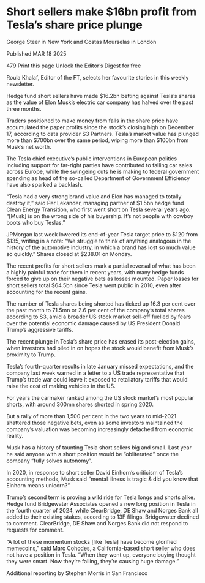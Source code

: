 # Short sellers make $16bn profit from Tesla’s share price plunge

George Steer in New York and Costas Mourselas in London

Published
MAR 18 2025

479
Print this page
Unlock the Editor’s Digest for free

Roula Khalaf, Editor of the FT, selects her favourite stories in this weekly newsletter.

Hedge fund short sellers have made $16.2bn betting against Tesla’s shares as the value of Elon Musk’s electric car company has halved over the past three months.

Traders positioned to make money from falls in the share price have accumulated the paper profits since the stock’s closing high on December 17, according to data provider S3 Partners. Tesla’s market value has plunged more than $700bn over the same period, wiping more than $100bn from Musk’s net worth. 

The Tesla chief executive’s public interventions in European politics including support for far-right parties have contributed to falling car sales across Europe, while the swingeing cuts he is making to federal government spending as head of the so-called Department of Government Efficiency have also sparked a backlash.

“Tesla had a very strong brand value and Elon has managed to totally destroy it,” said Per Lekander, managing partner of $1.5bn hedge fund Clean Energy Transition, who first went short on Tesla several years ago. “[Musk] is on the wrong side of his buyership. It’s not people with cowboy boots who buy Teslas.”

JPMorgan last week lowered its end-of-year Tesla target price to $120 from $135, writing in a note: “We struggle to think of anything analogous in the history of the automotive industry, in which a brand has lost so much value so quickly.” Shares closed at $238.01 on Monday.

The recent profits for short sellers mark a partial reversal of what has been a highly painful trade for them in recent years, with many hedge funds forced to give up on their negative bets as losses mounted. Paper losses for short sellers total $64.5bn since Tesla went public in 2010, even after accounting for the recent gains.

The number of Tesla shares being shorted has ticked up 16.3 per cent over the past month to 71.5mn or 2.6 per cent of the company’s total shares according to S3, amid a broader US stock market sell-off fuelled by fears over the potential economic damage caused by US President Donald Trump’s aggressive tariffs.

The recent plunge in Tesla’s share price has erased its post-election gains, when investors had piled in on hopes the stock would benefit from Musk’s proximity to Trump.

Tesla’s fourth-quarter results in late January missed expectations, and the company last week warned in a letter to a US trade representative that Trump’s trade war could leave it exposed to retaliatory tariffs that would raise the cost of making vehicles in the US.

For years the carmaker ranked among the US stock market’s most popular shorts, with around 300mn shares shorted in spring 2020.

But a rally of more than 1,500 per cent in the two years to mid-2021 shattered those negative bets, even as some investors maintained the company’s valuation was becoming increasingly detached from economic reality.

Musk has a history of taunting Tesla short sellers big and small. Last year he said anyone with a short position would be “obliterated” once the company “fully solves autonomy”.

In 2020, in response to short seller David Einhorn’s criticism of Tesla’s accounting methods, Musk said “mental illness is tragic & did you know that Einhorn means unicorn?”

Trump’s second term is proving a wild ride for Tesla longs and shorts alike. Hedge fund Bridgewater Associates opened a new long position in Tesla in the fourth quarter of 2024, while ClearBridge, DE Shaw and Norges Bank all added to their existing stakes, according to 13F filings. Bridgewater declined to comment. ClearBridge, DE Shaw and Norges Bank did not respond to requests for comment.

“A lot of these momentum stocks [like Tesla] have become glorified memecoins,” said Marc Cohodes, a California-based short seller who does not have a position in Tesla. “When they went up, everyone buying thought they were smart. Now they’re falling, they’re causing huge damage.”

Additional reporting by Stephen Morris in San Francisco